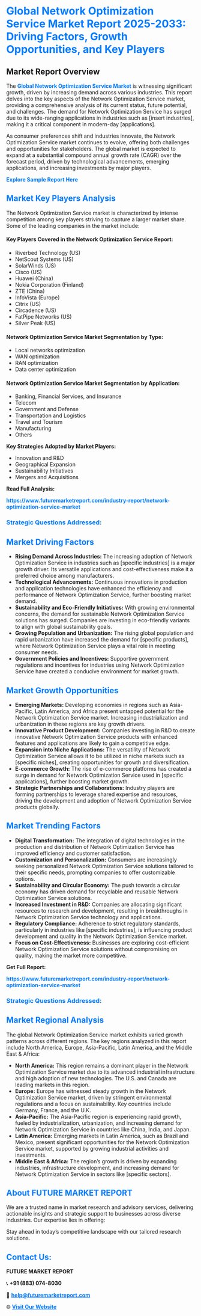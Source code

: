<h1 style="color: #007BFF;">Global Network Optimization Service Market Report 2025-2033: Driving Factors, Growth Opportunities, and Key Players</h1>

<section id="overview">
<h2>Market Report Overview</h2>
<p>The <a href="https://www.futuremarketreport.com/industry-report/network-optimization-service-market" style="color: #007BFF; text-decoration: none;"><strong>Global Network Optimization Service Market</strong></a> is witnessing significant growth, driven by increasing demand across various industries. This report delves into the key aspects of the Network Optimization Service market, providing a comprehensive analysis of its current status, future potential, and challenges. The demand for Network Optimization Service has surged due to its wide-ranging applications in industries such as [insert industries], making it a critical component in modern-day [applications].</p>
<p>As consumer preferences shift and industries innovate, the Network Optimization Service market continues to evolve, offering both challenges and opportunities for stakeholders. The global market is expected to expand at a substantial compound annual growth rate (CAGR) over the forecast period, driven by technological advancements, emerging applications, and increasing investments by major players.</p>
</section>

<section id="overview">
<p><a href="https://www.futuremarketreport.com/request-sample/reportId=54186" style="color: #007BFF; text-decoration: none;"><strong>Explore Sample Report Here</strong></a></p>
</section>

<section id="key-players">
<h2 style="color: #007BFF;">Market Key Players Analysis</h2>
<p>The Network Optimization Service market is characterized by intense competition among key players striving to capture a larger market share. Some of the leading companies in the market include:</p>
<h4>Key Players Covered in the Network Optimization Service Report:</h4>
<ul><li>Riverbed Technology (US)</li><li>NetScout Systems (US)</li><li>SolarWinds (US)</li><li>Cisco (US)</li><li>Huawei (China)</li><li>Nokia Corporation (Finland)</li><li>ZTE (China)</li><li>InfoVista (Europe)</li><li>Citrix (US)</li><li>Circadence (US)</li><li>FatPipe Networks (US)</li><li>Silver Peak (US)</li></ul>
<h4>Network Optimization Service Market Segmentation by Type:</h4>
<ul><li>Local networks optimization</li><li>WAN optimization</li><li>RAN optimization</li><li>Data center optimization</li></ul>

<h4>Network Optimization Service Market Segmentation by Application:</h4>
<ul><li>Banking, Financial Services, and Insurance</li><li>Telecom</li><li>Government and Defense</li><li>Transportation and Logistics</li><li>Travel and Tourism</li><li>Manufacturing</li><li>Others</li></ul>
<p><strong>Key Strategies Adopted by Market Players:</strong></p>
<ul>
<li>Innovation and R&D</li>
<li>Geographical Expansion</li>
<li>Sustainability Initiatives</li>
<li>Mergers and Acquisitions</li>
</ul>
</section>

<section>
<p><strong>Read Full Analysis: </strong></p><a href="https://www.futuremarketreport.com/industry-report/network-optimization-service-market" style="color: #007BFF; text-decoration: none;"><strong>https://www.futuremarketreport.com/industry-report/network-optimization-service-market</strong></a>
<h3 style="color: #007BFF;">Strategic Questions Addressed:</h3>
</section>

<section id="driving-factors">
<h2 style="color: #007BFF;">Market Driving Factors</h2>
<ul>
<li><strong>Rising Demand Across Industries:</strong> The increasing adoption of Network Optimization Service in industries such as [specific industries] is a major growth driver. Its versatile applications and cost-effectiveness make it a preferred choice among manufacturers.</li>
<li><strong>Technological Advancements:</strong> Continuous innovations in production and application technologies have enhanced the efficiency and performance of Network Optimization Service, further boosting market demand.</li>
<li><strong>Sustainability and Eco-Friendly Initiatives:</strong> With growing environmental concerns, the demand for sustainable Network Optimization Service solutions has surged. Companies are investing in eco-friendly variants to align with global sustainability goals.</li>
<li><strong>Growing Population and Urbanization:</strong> The rising global population and rapid urbanization have increased the demand for [specific products], where Network Optimization Service plays a vital role in meeting consumer needs.</li>
<li><strong>Government Policies and Incentives:</strong> Supportive government regulations and incentives for industries using Network Optimization Service have created a conducive environment for market growth.</li>
</ul>
</section>

<section id="growth-opportunities">
<h2 style="color: #007BFF;">Market Growth Opportunities</h2>
<ul>
<li><strong>Emerging Markets:</strong> Developing economies in regions such as Asia-Pacific, Latin America, and Africa present untapped potential for the Network Optimization Service market. Increasing industrialization and urbanization in these regions are key growth drivers.</li>
<li><strong>Innovative Product Development:</strong> Companies investing in R&D to create innovative Network Optimization Service products with enhanced features and applications are likely to gain a competitive edge.</li>
<li><strong>Expansion into Niche Applications:</strong> The versatility of Network Optimization Service allows it to be utilized in niche markets such as [specific niches], creating opportunities for growth and diversification.</li>
<li><strong>E-commerce Growth:</strong> The rise of e-commerce platforms has created a surge in demand for Network Optimization Service used in [specific applications], further boosting market growth.</li>
<li><strong>Strategic Partnerships and Collaborations:</strong> Industry players are forming partnerships to leverage shared expertise and resources, driving the development and adoption of Network Optimization Service products globally.</li>
</ul>
</section>

<section id="trending-factors">
<h2 style="color: #007BFF;">Market Trending Factors</h2>
<ul>
<li><strong>Digital Transformation:</strong> The integration of digital technologies in the production and distribution of Network Optimization Service has improved efficiency and customer satisfaction.</li>
<li><strong>Customization and Personalization:</strong> Consumers are increasingly seeking personalized Network Optimization Service solutions tailored to their specific needs, prompting companies to offer customizable options.</li>
<li><strong>Sustainability and Circular Economy:</strong> The push towards a circular economy has driven demand for recyclable and reusable Network Optimization Service solutions.</li>
<li><strong>Increased Investment in R&D:</strong> Companies are allocating significant resources to research and development, resulting in breakthroughs in Network Optimization Service technology and applications.</li>
<li><strong>Regulatory Compliance:</strong> Adherence to strict regulatory standards, particularly in industries like [specific industries], is influencing product development and quality in the Network Optimization Service market.</li>
<li><strong>Focus on Cost-Effectiveness:</strong> Businesses are exploring cost-efficient Network Optimization Service solutions without compromising on quality, making the market more competitive.</li>
</ul>
</section>

<section>
<p><strong>Get Full Report: </strong></p><a href="https://www.futuremarketreport.com/industry-report/network-optimization-service-market" style="color: #007BFF; text-decoration: none;"><strong>https://www.futuremarketreport.com/industry-report/network-optimization-service-market</strong></a>
<h3 style="color: #007BFF;">Strategic Questions Addressed:</h3>
</section>


<section id="regional-analysis">
<h2 style="color: #007BFF;">Market Regional Analysis</h2>
<p>The global Network Optimization Service market exhibits varied growth patterns across different regions. The key regions analyzed in this report include North America, Europe, Asia-Pacific, Latin America, and the Middle East & Africa:</p>
<ul>
<li><strong>North America:</strong> This region remains a dominant player in the Network Optimization Service market due to its advanced industrial infrastructure and high adoption of new technologies. The U.S. and Canada are leading markets in this region.</li>
<li><strong>Europe:</strong> Europe has witnessed steady growth in the Network Optimization Service market, driven by stringent environmental regulations and a focus on sustainability. Key countries include Germany, France, and the U.K.</li>
<li><strong>Asia-Pacific:</strong> The Asia-Pacific region is experiencing rapid growth, fueled by industrialization, urbanization, and increasing demand for Network Optimization Service in countries like China, India, and Japan.</li>
<li><strong>Latin America:</strong> Emerging markets in Latin America, such as Brazil and Mexico, present significant opportunities for the Network Optimization Service market, supported by growing industrial activities and investments.</li>
<li><strong>Middle East & Africa:</strong> The region’s growth is driven by expanding industries, infrastructure development, and increasing demand for Network Optimization Service in sectors like [specific sectors].</li>
</ul>
</section>

<footer>
<h2 style="color: #007BFF;">About FUTURE MARKET REPORT</h2>
<p>We are a trusted name in market research and advisory services, delivering actionable insights and strategic support to businesses across diverse industries. Our expertise lies in offering:</p>

<p>Stay ahead in today’s competitive landscape with our tailored research solutions.</p>

<h2 style="color: #007BFF;">Contact Us:</h2>
<p><strong>FUTURE MARKET REPORT</strong></p>
<p>📞 <strong>+91 (883) 074-8030</strong></p>
<p>📧 <strong><a href="mailto:help@futuremarketreport.com" style="color: #007BFF;">help@futuremarketreport.com</a></strong></p>
<p>🌐 <strong><a href="https://www.futuremarketreport.com/" style="color: #007BFF;">Visit Our Website</a></strong></p>
</footer>